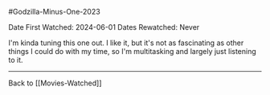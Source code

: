 #Godzilla-Minus-One-2023

Date First Watched:  2024-06-01
Dates Rewatched:  Never

I'm kinda tuning this one out.  I like it, but it's not as fascinating as other things I could do with my time, so I'm multitasking and largely just listening to it.

---
Back to [[Movies-Watched]]